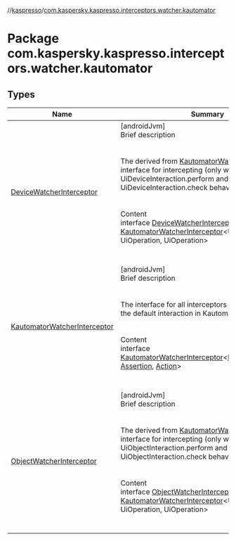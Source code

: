 //[kaspresso](../index.md)/[com.kaspersky.kaspresso.interceptors.watcher.kautomator](index.md)



# Package com.kaspersky.kaspresso.interceptors.watcher.kautomator  


## Types  
  
|  Name|  Summary| 
|---|---|
| [DeviceWatcherInterceptor](-device-watcher-interceptor/index.md)| [androidJvm]  <br>Brief description  <br><br><br>The derived from [KautomatorWatcherInterceptor](-kautomator-watcher-interceptor/index.md) interface for intercepting (only watching) UiDeviceInteraction.perform and UiDeviceInteraction.check behavior.<br><br>  <br>Content  <br>interface [DeviceWatcherInterceptor](-device-watcher-interceptor/index.md) : [KautomatorWatcherInterceptor](-kautomator-watcher-interceptor/index.md)<UiDeviceInteraction, UiOperation<UiDevice>, UiOperation<UiDevice>>   <br><br><br>
| [KautomatorWatcherInterceptor](-kautomator-watcher-interceptor/index.md)| [androidJvm]  <br>Brief description  <br><br><br>The interface for all interceptors that are watching the default interaction in Kautomator.<br><br>  <br>Content  <br>interface [KautomatorWatcherInterceptor](-kautomator-watcher-interceptor/index.md)<[Interaction](-kautomator-watcher-interceptor/index.md), [Assertion](-kautomator-watcher-interceptor/index.md), [Action](-kautomator-watcher-interceptor/index.md)>  <br><br><br>
| [ObjectWatcherInterceptor](-object-watcher-interceptor/index.md)| [androidJvm]  <br>Brief description  <br><br><br>The derived from [KautomatorWatcherInterceptor](-kautomator-watcher-interceptor/index.md) interface for intercepting (only watching) UiObjectInteraction.perform and UiObjectInteraction.check behavior.<br><br>  <br>Content  <br>interface [ObjectWatcherInterceptor](-object-watcher-interceptor/index.md) : [KautomatorWatcherInterceptor](-kautomator-watcher-interceptor/index.md)<UiObjectInteraction, UiOperation<UiObject2>, UiOperation<UiObject2>>   <br><br><br>

